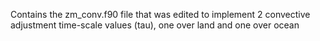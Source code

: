 Contains the zm_conv.f90 file that was edited to implement 2 convective adjustment time-scale values (tau), one over land and one over ocean
